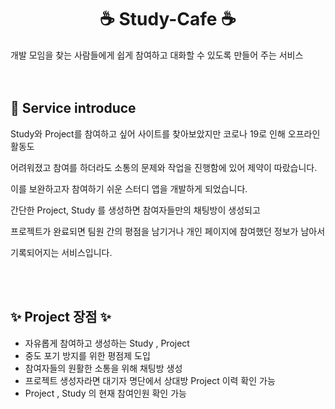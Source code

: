 
<h1 style="text-align:center">☕ Study-Cafe ☕</h1>
개발 모임을 찾는 사람들에게 쉽게 참여하고 대화할 수 있도록 만들어 주는 서비스

</br>
</br>
</br>

<h2>📃 Service introduce</h2>
<p>
Study와 Project를 참여하고 싶어 사이트를 찾아보았지만 코로나 19로 인해 오프라인 활동도 

어려워졌고 참여를 하더라도 소통의 문제와 작업을 진행함에 있어 제약이 따랐습니다. 

이를 보완하고자  참여하기 쉬운 스터디 앱을 개발하게 되었습니다. 

간단한 Project, Study 를 생성하면  참여자들만의 채팅방이 생성되고 

프로젝트가 완료되면 팀원 간의 평점을 남기거나 개인 페이지에 참여했던 정보가 남아서 

기록되어지는 서비스입니다.</p>
</br>
</br>
<h2>✨ Project 장점 ✨</h2>

- 자유롭게 참여하고 생성하는 Study , Project
- 중도 포기 방지를 위한 평점제 도입
- 참여자들의 원활한 소통을 위해 채팅방 생성
- 프로젝트 생성자라면 대기자 명단에서 상대방 Project 이력 확인 가능
- Project , Study 의 현재 참여인원 확인 가능
